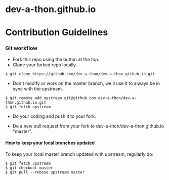 # dev-a-thon.github.io

# Contribution Guidelines

### Git workflow

* Fork this repo using the button at the top.
* Clone your forked repo locally.

```
$ git clone https://github.com/dev-a-thon/dev-a-thon.github.io.git
```

* Don't modify or work on the master branch, we'll use it to always be in sync with the upstream.

```
$ git remote add upstream git@github.com:dev-a-thon/dev-a-thon.github.io.git
$ git fetch upstream
```

* Do your coding and push it to your fork.

* Do a new pull request from your fork to dev-a-thon/dev-a-thon.github.io "master".



#### How to keep your local branches updated

To keep your local master branch updated with upstream, regularly do:

```
$ git fetch upstream
$ git checkout master
$ git pull --rebase upstream master
```
